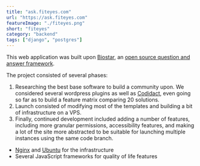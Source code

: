 ```yaml
---
title: "ask.fiteyes.com"
url: "https://ask.fiteyes.com"
featureImage: "./fiteyes.png"
short: "fiteyes"
category: "backend"
tags: ["django", "postgres"]
---
```


This web application was built upon [Biostar][0], an [open source question and
answer framework][1].

The project consisted of several phases:

1. Researching the best base software to build a community upon. We considered
   several wordpress plugins as well as [Codidact][2], even going so far as to
   build a feature matrix comparing 20 solutions.
2. Launch consisted of modifying most of the templates and building a bit of
   infrastructure on a VPS.
3. Finally, continued development included adding a number of features,
   including more granular permissions, accessibility features, and making a lot
   of the site more abstracted to be suitable for launching multiple instances
   using the same code branch.

- [Nginx][5] and [Ubuntu][6] for the infrastructure
- Several JavaScript frameworks for quality of life features

[0]: https://www.biostars.org/
[1]: https://github.com/ialbert/biostar-central
[2]: https://codidact.org/
[3]: https://www.djangoproject.com/
[4]: https://www.postgresql.org/
[5]: https://www.nginx.com/
[6]: https://ubuntu.com/

